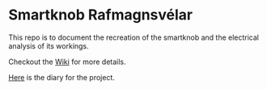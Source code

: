 # Smartknob Rafmagnsvélar

This repo is to document the recreation of the smartknob and the electrical analysis of its workings.

Checkout the [Wiki](https://github.com/Konn1nn/smartknob_rafmagnsvelar/wiki) for more details.

[Here](https://github.com/Konn1nn/smartknob_rafmagnsvelar/wiki/Diary) is the diary for the project.
